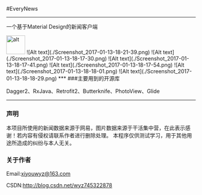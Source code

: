 #EveryNews

***
一个基于Material Design的新闻客户端

<img  src="./Screenshot_2017-01-13-18-21-39.png" width="50px" height="50px" alt="alt"/>
![Alt text](./Screenshot_2017-01-13-18-21-39.png)
![Alt text](./Screenshot_2017-01-13-18-17-30.png)
![Alt text](./Screenshot_2017-01-13-18-17-41.png)
![Alt text](./Screenshot_2017-01-13-18-17-54.png)
![Alt text](./Screenshot_2017-01-13-18-18-01.png)
![Alt text](./Screenshot_2017-01-13-18-18-29.png)
***
###主要用到的开源库

Dagger2、RxJava、Retrofit2、Butterknife、PhotoView、Glide
***
### 声明

本项目所使用的新闻数据来源于网易，图片数据来源于干活集中营，在此表示感谢！若内容有侵权请联系作者进行删除处理。 本程序仅供测试学习，用于其他用途所造成的纠纷与本人无关。

### 关于作者
Email:<xiyouwyz@163.com>

CSDN:<http://blog.csdn.net/wyz745322878>
